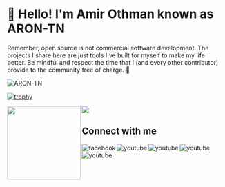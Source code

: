 # 👋 Hello! I'm Amir Othman known as ARON-TN
Remember, open source is not commercial software development. The projects I share here are just tools I've built for myself to make my life better. Be mindful and respect the time that I (and every other contributor) provide to the community free of charge. 💜

<p align="left"> <img src="https://komarev.com/ghpvc/?username=ARON-TN&label=Views&color=blue&style=plastic" alt="ARON-TN" /> </p>

[![trophy](https://github-profile-trophy.vercel.app/?username=ARON-TN)](https://github.com/ryo-ma/github-profile-trophy)

<div>
  <img height="170" align="left" src="https://github-readme-stats.vercel.app/api?username=ARON-TN&count_private=true&include_all_commits=true" />
  <img src="https://github-readme-stats.vercel.app/api/top-langs/?username=ARON-TN&layout=compact" />
</div>

## Connect with me
[<img align="left" alt="facebook" src="https://img.shields.io/badge/facebook-%231877F2.svg?&style=for-the-badge&logo=facebook&logoColor=white" />](https://www.facebook.com/Aron.Tn/)
[<img align="left" alt="youtube" src="https://img.shields.io/badge/YOUTUBE-red?logo=youtube&logoColor=white&style=for-the-badge" />](https://www.youtube.com/arontnxofficial)
[<img align="left" alt="youtube" src="https://img.shields.io/badge/TWITTER-blue?logo=twitter&logoColor=white&style=for-the-badge" />](https://twitter.com/amyr_gov)
[<img align="left" alt="youtube" src="https://img.shields.io/badge/TELEGRAM-blue?logo=telegram&logoColor=white&style=for-the-badge" />](https://t.me/aron_tn)
[<img align="left" alt="youtube" src="https://img.shields.io/badge/ICQ-green?logo=icq&logoColor=white&style=for-the-badge" />](https://icq.im/aron_tn)


<br/>
<br/>
